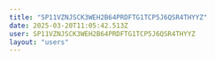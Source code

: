```yaml
---
title: "SP11VZNJSCK3WEH2B64PRDFTG1TCP5J6QSR4THYYZ"
date: 2025-03-20T11:05:42.513Z
user: SP11VZNJSCK3WEH2B64PRDFTG1TCP5J6QSR4THYYZ
layout: "users"
---
```

    